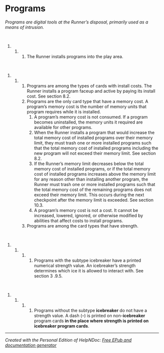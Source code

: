 # Programs

*Programs are digital tools at the Runner’s disposal, primarily used as a means of intrusion.*

&nbsp;

1. &nbsp;
   1. &nbsp;
      1. The Runner installs programs into the play area.

&nbsp;

1. &nbsp;
   1. &nbsp;
      1. Programs are among the types of cards with install costs. The Runner installs a program faceup and active by paying its install cost. See section 8.2.
      1. Programs are the only card type that have a memory cost. A program’s memory cost is the number of memory units that program requires while it is installed.
         1. A program’s memory cost is not consumed. If a program becomes uninstalled, the memory units it required are available for other programs.
         1. When the Runner installs a program that would increase the total memory cost of installed programs over their memory limit, they must trash one or more installed programs such that the total memory cost of installed programs including the new program will not exceed their memory limit. See section 8.2.
         1. If the Runner’s memory limit decreases below the total memory cost of installed programs, or if the total memory cost of installed programs increases above the memory limit for any reason other than installing another program, the Runner must trash one or more installed programs such that the total memory cost of the remaining programs does not exceed their memory limit. This occurs during the next checkpoint after the memory limit is exceeded. See section 10.3.
         1. A program’s memory cost is not a cost. It cannot be increased, lowered, ignored, or otherwise modified by abilities that affect costs to install programs.
      1. Programs are among the card types that have strength.

&nbsp;

1. &nbsp;
   1. &nbsp;
      1. &nbsp;
         1. Programs with the subtype icebreaker have a printed numerical strength value. An icebreaker’s strength determines which ice it is allowed to interact with. See section 3 .9.5.

&nbsp;

1. &nbsp;
   1. &nbsp;
      1. &nbsp;
         1. Programs without the subtype **icebreaker** do not have a strength value. A dash (–) is printed on non-**icebreaker** program cards **in the place where strength is printed on icebreaker program cards**.

***
_Created with the Personal Edition of HelpNDoc: [Free EPub and documentation generator](<https://www.helpndoc.com>)_

